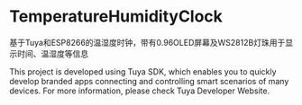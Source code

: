 # TemperatureHumidityClock
基于Tuya和ESP8266的温湿度时钟，带有0.96OLED屏幕及WS2812B灯珠用于显示时间、温湿度等信息

This project is developed using Tuya SDK, which enables you to quickly develop branded apps connecting and controlling smart scenarios of many devices.
For more information, please check Tuya Developer Website.
